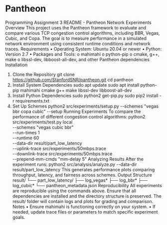 # Pantheon
Programming Assignment 3
README - Pantheon Network Experiments
Overview
This project uses the Pantheon framework to evaluate and compare various TCP congestion control algorithms, including BBR, Vegas, Cubic, and Copa. The goal is to measure performance in a simulated network environment using consistent runtime conditions and network traces.
Requirements
•	Operating System: Ubuntu 20.04 or newer
•	Python: Version 2.7
•	Packages and Tools:
o	mahimahi
o	python-pip
o	cmake, g++, make
o	libssl-dev, libboost-all-dev, and other Pantheon dependencies
Installation
1.	Clone the Repository
git clone https://github.com/StanfordSNR/pantheon.git
cd pantheon
2.	Install System Dependencies
sudo apt update
sudo apt install python-pip mahimahi cmake g++ make libssl-dev libboost-all-dev
3.	Install Python Dependencies
sudo python2 get-pip.py
sudo pip2 install -r requirements.txt
4.	Set Up Schemes
python2 src/experiments/setup.py --schemes "vegas bbr copa cubic" --setup
Running Experiments
To compare the performance of different congestion control algorithms:
python2 src/experiments/test.py local \
  --schemes "vegas cubic bbr" \
  --run-times 1 \
  --runtime 60 \
  --data-dir result/part_low_latency \
  --uplink-trace src/experiments/50mbps.trace \
  --downlink-trace src/experiments/50mbps.trace \
  --prepend-mm-cmds "mm-delay 5"
Analyzing Results
After the experiment runs:
python2 src/analysis/analyze.py --data-dir result/part_low_latency
This generates performance plots comparing throughput, latency, and fairness across schemes.
Output Structure
result/
└── part_low_latency/
    ├── log_vegas*
    ├── log_bbr*
    ├── log_cubic*
    └── pantheon_metadata.json
Reproducibility
All experiments are reproducible using the commands above. Ensure that all dependencies are installed and the directory structure is preserved. The result/ folder will contain logs and plots for grading and comparison.
Notes
•	Ensure mahimahi is functioning correctly on your system.
•	If needed, update trace files or parameters to match specific experiment goals.

